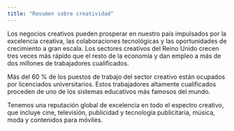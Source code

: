 ```yaml
---
title: "Resumen sobre creatividad"
---
```


Los negocios creativos pueden prosperar en nuestro país impulsados por la excelencia creativa, las colaboraciones tecnológicas y las oportunidades de crecimiento a gran escala. Los sectores creativos del Reino Unido crecen tres veces más rápido que el resto de la economía y dan empleo a más de dos millones de trabajadores cualificados. 

Más del 60 % de los puestos de trabajo del sector creativo están ocupados por licenciados universitarios. Estos trabajadores altamente cualificados proceden de uno de los sistemas educativos más famosos del mundo.

Tenemos una reputación global de excelencia en todo el espectro creativo, que incluye cine, televisión, publicidad y tecnología publicitaria, música, moda y contenidos para móviles.
